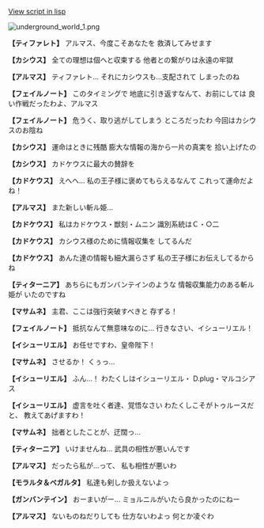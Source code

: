 [View script in lisp](../scripts/101303041.txt)

![underground_world_1.png](../images/backgrounds/underground_world_1.png)

**【ティファレト】**
アルマス、今度こそあなたを
救済してみせます

**【カシウス】**
全ての理想は個へと収束する
他者との繋がりは永遠の牢獄

**【アルマス】**
ティファレト…
それにカシウスも…支配されて
しまったのね

**【フェイルノート】**
このタイミングで
地底に引き返すなんて、お前にしては
良い作戦だったわよ、アルマス

**【フェイルノート】**
危うく、取り逃がしてしまう
ところだったわ
今回はカシウスのお陰ね

**【カシウス】**
運命はときに残酷
膨大な情報の海から一片の真実を
拾い上げたの

**【カシウス】**
カドケウスに最大の賛辞を

**【カドケウス】**
えへへ…
私の王子様に褒めてもらえるなんて
これって運命だよね！

**【アルマス】**
また新しい斬ル姫…

**【カドケウス】**
私はカドケウス・獣刻・ムニン
識別系統はＣ・○二

**【カドケウス】**
カシウス様のために情報収集を
してるんだ

**【カドケウス】**
あんた達の情報も細大漏らさず
私の王子様にお伝えしてるからね

**【ティターニア】**
あちらにもガンバンテインのような
情報収集能力のある斬ル姫が
いたのですね

**【マサムネ】**
主君、ここは強行突破すべきと
存ずる！

**【フェイルノート】**
抵抗なんて無意味なのに…
行きなさい、イシューリエル！

**【イシューリエル】**
お任せですわ、皇帝陛下！

**【マサムネ】**
させるか！
くぅっ…

**【イシューリエル】**
ふん…！
わたくしはイシューリエル・
D.plug・マルコシアス

**【イシューリエル】**
虚言を吐く者達、覚悟なさい
わたくしこそがトゥルースだと、
教えてあげますわ！

**【マサムネ】**
拙者としたことが、迂闊っ…

**【ティターニア】**
いけませんね…
武具の相性が悪いんです

**【アルマス】**
だったら私が…って、
私も相性が悪いわ

**【モラルタ＆ベガルタ】**
私達も剣しか扱えないよっ

**【ガンバンテイン】**
おーまいがー…
ミョルニルがいたら良かったのにねー

**【アルマス】**
ないものねだりしても
仕方ないわよっ
何とか凌ぐわ